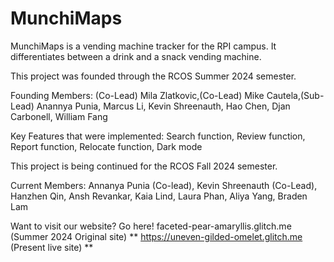 # MunchiMaps
MunchiMaps is a vending machine tracker for the RPI campus. It differentiates between a drink and a snack vending machine.

This project was founded through the RCOS Summer 2024 semester.

Founding Members: (Co-Lead) Mila Zlatkovic,(Co-Lead) Mike Cautela,(Sub-Lead) Anannya Punia, Marcus Li, Kevin Shreenauth, Hao Chen, Djan Carbonell, William Fang

Key Features that were implemented: Search function, Review function, Report function, Relocate function, Dark mode

This project is being continued for the RCOS Fall 2024 semester.

Current Members: Annanya Punia (Co-lead), Kevin Shreenauth (Co-Lead), Hanzhen Qin, Ansh Revankar, Kaia Lind, Laura Phan, Aliya Yang, Braden Lam

Want to visit our website? Go here! faceted-pear-amaryllis.glitch.me (Summer 2024 Original site)  ** https://uneven-gilded-omelet.glitch.me (Present live site) **
